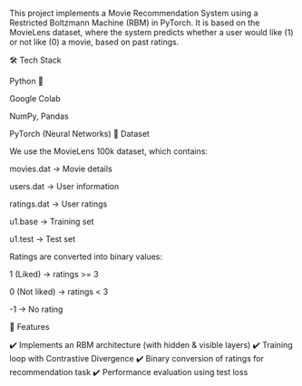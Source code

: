 This project implements a Movie Recommendation System using a Restricted Boltzmann Machine (RBM) in PyTorch.
It is based on the MovieLens dataset, where the system predicts whether a user would like (1) or not like (0) a movie, based on past ratings.

🛠️ Tech Stack

Python 🐍

Google Colab

NumPy, Pandas

PyTorch (Neural Networks)
📂 Dataset

We use the MovieLens 100k dataset, which contains:

movies.dat → Movie details

users.dat → User information

ratings.dat → User ratings

u1.base → Training set

u1.test → Test set


Ratings are converted into binary values:

1 (Liked) → ratings >= 3

0 (Not liked) → ratings < 3

-1 → No rating


🔑 Features

✔️ Implements an RBM architecture (with hidden & visible layers)
✔️ Training loop with Contrastive Divergence
✔️ Binary conversion of ratings for recommendation task
✔️ Performance evaluation using test loss
